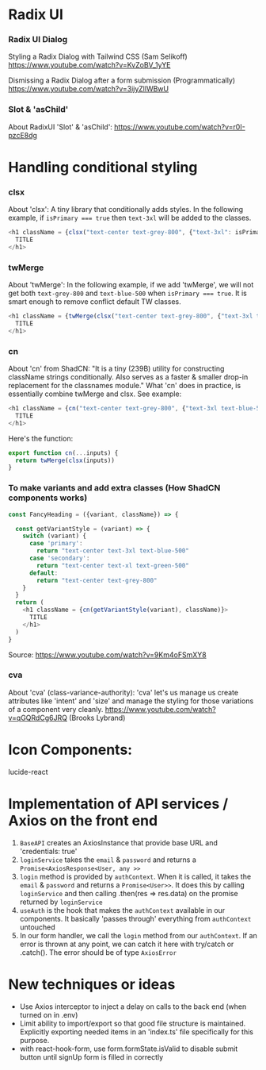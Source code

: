 # Radix UI 
### Radix UI Dialog
Styling a Radix Dialog with Tailwind CSS (Sam Selikoff)\
https://www.youtube.com/watch?v=KvZoBV_1yYE

Dismissing a Radix Dialog after a form submission (Programmatically)\
https://www.youtube.com/watch?v=3ijyZllWBwU

### Slot & 'asChild'
About RadixUI 'Slot' & 'asChild': https://www.youtube.com/watch?v=r0I-pzcE8dg

# Handling conditional styling
### clsx
About 'clsx': A tiny library that conditionally adds styles. In the following example, if `isPrimary === true` then `text-3xl` will be added to the classes.
```javascript
<h1 className = {clsx("text-center text-grey-800", {"text-3xl": isPrimary})}>
  TITLE
</h1>
```

### twMerge
About 'twMerge': In the following example, if we add 'twMerge', we will not get both `text-grey-800` and `text-blue-500` when `isPrimary === true`. It is smart enough to remove conflict default TW classes.
```javascript
<h1 className = {twMerge(clsx("text-center text-grey-800", {"text-3xl text-blue-500": isPrimary}))}>
  TITLE
</h1>
```

### cn
About 'cn' from ShadCN: "It is a tiny (239B) utility for constructing className strings conditionally. Also serves as a faster & smaller drop-in replacement for the classnames module."
What 'cn' does in practice, is essentially combine twMerge and clsx. See example:
```javascript
<h1 className = {cn("text-center text-grey-800", {"text-3xl text-blue-500": isPrimary})}>
  TITLE
</h1>
```
Here's the function: 
```javascript
export function cn(...inputs) {
  return twMerge(clsx(inputs))
}
```

### To make variants and add extra classes (How ShadCN components works)
```javascript
const FancyHeading = ({variant, className}) => {

  const getVariantStyle = (variant) => {
    switch (variant) {
      case 'primary':
        return "text-center text-3xl text-blue-500"
      case 'secondary':
        return "text-center text-xl text-green-500"
      default:
        return "text-center text-grey-800"
    } 
  }
  return (
    <h1 className = {cn(getVariantStyle(variant), className)}>
      TITLE
    </h1>
  )
}
```
Source: https://www.youtube.com/watch?v=9Km4oFSmXY8

### cva
About 'cva' (class-variance-authority):
'cva' let's us manage us create attributes like 'intent' and 'size' and manage the styling for those variations of a component very cleanly.
https://www.youtube.com/watch?v=qGQRdCg6JRQ (Brooks Lybrand)

# Icon Components:
lucide-react


# Implementation of API services / Axios on the front end

1) `BaseAPI` creates an AxiosInstance that provide base URL and 'credentials: true'
2) `loginService` takes the `email` & `password` and returns a `Promise<AxiosResponse<User, any >>`
3) `login` method is provided by `authContext`. When it is called, it takes the `email` & `password` and returns a `Promise<User>>`. It does this by calling `loginService` and then calling .then(res => res.data) on the promise returned by `loginService`
4) `useAuth` is the hook that makes the `authContext` available in our components. It basically 'passes through' everything from `authContext` untouched
5) In our form handler, we call the `login` method from our `authContext`. If an error is thrown at any point, we can catch it here with try/catch or .catch(). The error should be of type `AxiosError`

# New techniques or ideas
* Use Axios interceptor to inject a delay on calls to the back end (when turned on in .env)
* Limit ability to import/export so that good file structure is maintained. Explicitly exporting needed items in an 'index.ts' file specifically for this purpose.
* with react-hook-form, use form.formState.isValid to disable submit button until signUp form is filled in correctly
